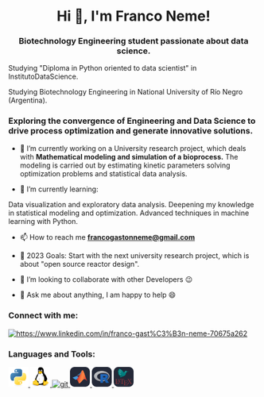 <h1 align="center">Hi 👋, I'm Franco Neme!</h1>
<h3 align="center">Biotechnology Engineering student passionate about data science.</h3>

Studying "Diploma in Python oriented to data scientist" in InstitutoDataScience. </p>
Studying Biotechnology Engineering in National University of Río Negro (Argentina).

 ### Exploring the convergence of Engineering and Data Science to drive process optimization and generate innovative solutions.

- 🔭 I’m currently working on a University research project, which deals with **Mathematical modeling and simulation of a bioprocess.**  The modeling is carried out by estimating kinetic parameters solving optimization problems and statistical data analysis.

- 🌱 I’m currently learning:  

Data visualization and exploratory data analysis.
Deepening my knowledge in statistical modeling and optimization.
Advanced techniques in machine learning with Python.

- 📫 How to reach me **francogastonneme@gmail.com**

- 🥅 2023 Goals: Start with the next university research project, which is about "open source reactor design".

- 👯 I’m looking to collaborate with other Developers :wink:

- 💬 Ask me about anything, I am happy to help :smile:


<h3 align="left">Connect with me:</h3>
<p align="left">
<a href="https://www.linkedin.com/in/franco-gast%C3%B3n-neme-70675a262" target="blank"><img align="center" src="https://raw.githubusercontent.com/rahuldkjain/github-profile-readme-generator/master/src/images/icons/Social/linked-in-alt.svg" alt="https://www.linkedin.com/in/franco-gast%C3%B3n-neme-70675a262" height="30" width="40" /></a>
 </p>

<h3 align="left">Languages and Tools:</h3>
<p align="left"> <a href="https://www.python.org" target="_blank" rel="noreferrer"> <img src="https://raw.githubusercontent.com/devicons/devicon/master/icons/python/python-original.svg" alt="python" width="40" height="40"/> </a> <a href="https://www.linux.org/" target="_blank"> <img src="https://raw.githubusercontent.com/devicons/devicon/master/icons/linux/linux-original.svg" alt="linux" width="40" height="40"/> </a> <a href="https://git-scm.com/" target="_blank" rel="noreferrer"> <img src="https://www.vectorlogo.zone/logos/git-scm/git-scm-icon.svg" alt="git" width="40" height="40"/> </a> <a href="https://www.mathworks.com/products/matlab.html" target="_blank" rel="noreferrer"> <img src="https://github.com/tandpfun/skill-icons/blob/main/icons/Matlab-Dark.svg" alt="matlab" width="40" height="40"/> </a> <a href="https://www.r-project.org/" target="_blank" rel="noreferrer"> <img src="https://github.com/tandpfun/skill-icons/blob/main/icons/R-Dark.svg" alt="R" width="40" height="40"/> </a> <a href="https://www.latex-project.org/" target="_blank" rel="noreferrer"> <img src="https://github.com/tandpfun/skill-icons/blob/main/icons/LaTeX-Dark.svg" alt="LaTeX" width="40" height="40"/> </a> </p>
